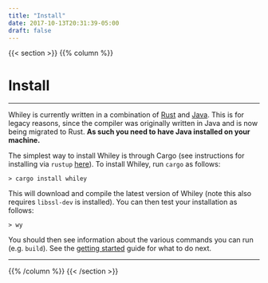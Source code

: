```yaml
---
title: "Install"
date: 2017-10-13T20:31:39-05:00
draft: false
---
```


{{< section >}}
{{% column %}}

# Install

----

Whiley is currently written in a combination of
[Rust]("https://rust-lang.org/") and [Java](https://www.java.com/").
This is for legacy reasons, since the compiler was originally written
in Java and is now being migrated to Rust.  <b>As such you need to
have Java installed on your machine.</b>

The simplest way to install Whiley is through Cargo (see instructions
for installing via `rustup`
[here](https://www.rust-lang.org/tools/install")).  To install Whiley,
run `cargo` as follows:

```
> cargo install whiley
```

This will download and compile the latest version of Whiley (note this
also requires `libssl-dev` is installed).  You can then test your
installation as follows:

```
> wy
```

You should then see information about the various commands you can run
(e.g. `build`).  See the [getting started](/learn) guide for what to do next.

<!--
{{<section class="alternate">}}
<div class="column">
<h2>Linux</h2>

(precompiled binaries for linux)

</div>

<div class="column">
<h2>MacOs</h2>

(precompiled binaries for linux)

</div>

<div class="column">
<h2>Windows</h2>

(precompiled binaries for linux)

</div>

{{</section>}}

{{<section>}}
<div class="column">
<h2>Downloads</h2>
</div>
{{</section>}}
-->

----

{{% /column %}}
{{< /section >}}
